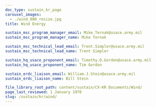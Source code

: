 ```yaml
---
doc_type: sustain_kr_page
carousel_images:
  - ./wind_800_resize.jpg
title: Wind Energy

sustain_msc_program_manager_email: Mike.Ternak@usace.army.mil
sustain_msc_program_manager_name: Mike Ternak

sustain_msc_technical_lead_email: Trent.Simpler@usace.army.mil
sustain_msc_technical_lead_name: Trent Simpler

sustain_hq_usace_proponent_email: Timothy.D.Gordon@usace.army.mil
sustain_hq_usace_proponent_name: Tim Gordon

sustain_erdc_liaison_email: William.J.Stein@usace.army.mil
sustain_erdc_liaison_name: Bill Stein

file_library_root_path: content/sustain/CX-KR Documents/Wind/
page_last_reviewed: 1 January 1970
slug: /sustain/kr/wind/
---
```


